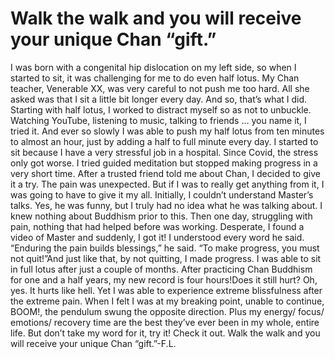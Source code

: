 # Walk the walk and you will receive your unique Chan “gift.”

I was born with a congenital hip dislocation on my left side, so when I started to sit, it was challenging for me to do even half lotus. My Chan teacher, Venerable XX, was very careful to not push me too hard. All she asked was that I sit a little bit longer every day. And so, that’s what I did. Starting with half lotus, I worked to distract myself so as not to unbuckle. Watching YouTube, listening to music, talking to friends … you name it, I tried it. And ever so slowly I was able to push my half lotus from ten minutes to almost an hour, just by adding a half to full minute every day. I started to sit because I have a very stressful job in a hospital. Since Covid, the stress only got worse. I tried guided meditation but stopped making progress in a very short time. After a trusted friend told me about Chan, I decided to give it a try. The pain was unexpected. But if I was to really get anything from it, I was going to have to give it my all. Initially, I couldn’t understand Master’s talks. Yes, he was funny, but I truly had no idea what he was talking about. I knew nothing about Buddhism prior to this. Then one day, struggling with pain, nothing that had helped before was working. Desperate, I found a video of Master and suddenly, I got it! I understood every word he said. “Enduring the pain builds blessings,” he said. “To make progress, you must not quit!”And just like that, by not quitting, I made progress. I was able to sit in full lotus after just a couple of months. After practicing Chan Buddhism for one and a half years, my new record is four hours!Does it still hurt? Oh, yes. It hurts like hell. Yet I was able to experience extreme blissfulness after the extreme pain. When I felt I was at my breaking point, unable to continue, BOOM!, the pendulum swung the opposite direction. Plus my energy/ focus/ emotions/ recovery time are the best they’ve ever been in my whole, entire life. But don’t take my word for it, try it! Check it out. Walk the walk and you will receive your unique Chan “gift.”​-F.L.
